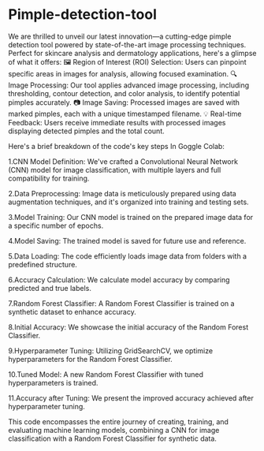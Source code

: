 # Pimple-detection-tool

We are thrilled to unveil our latest innovation—a cutting-edge pimple detection tool powered by state-of-the-art image processing techniques. Perfect for skincare analysis and dermatology applications, here's a glimpse of what it offers: 🖼️ Region of Interest (ROI) Selection: Users can pinpoint specific areas in images for analysis, allowing focused examination. 🔍 Image Processing: Our tool applies advanced image processing, including thresholding, contour detection, and color analysis, to identify potential pimples accurately. 📷 Image Saving: Processed images are saved with marked pimples, each with a unique timestamped filename. 💡 Real-time Feedback: Users receive immediate results with processed images displaying detected pimples and the total count.

Here's a brief breakdown of the code's key steps In Goggle Colab:

1.CNN Model Definition: We've crafted a Convolutional Neural Network (CNN) model for image classification, with multiple layers and full compatibility for training.

2.Data Preprocessing: Image data is meticulously prepared using data augmentation techniques, and it's organized into training and testing sets.

3.Model Training: Our CNN model is trained on the prepared image data for a specific number of epochs.

4.Model Saving: The trained model is saved for future use and reference.

5.Data Loading: The code efficiently loads image data from folders with a predefined structure.

6.Accuracy Calculation: We calculate model accuracy by comparing predicted and true labels.

7.Random Forest Classifier: A Random Forest Classifier is trained on a synthetic dataset to enhance accuracy.

8.Initial Accuracy: We showcase the initial accuracy of the Random Forest Classifier.

9.Hyperparameter Tuning: Utilizing GridSearchCV, we optimize hyperparameters for the Random Forest Classifier.

10.Tuned Model: A new Random Forest Classifier with tuned hyperparameters is trained.

11.Accuracy after Tuning: We present the improved accuracy achieved after hyperparameter tuning.

This code encompasses the entire journey of creating, training, and evaluating machine learning models, combining a CNN for image classification with a Random Forest Classifier for synthetic data.

